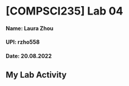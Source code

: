 # [COMPSCI235] Lab 04

#### Name: Laura Zhou
#### UPI: rzho558
#### Date: 20.08.2022

## My Lab Activity
